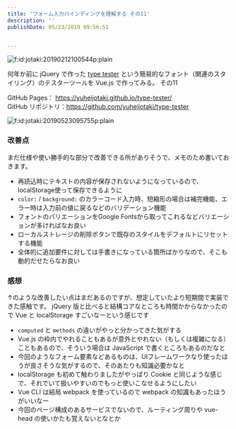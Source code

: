 ```yaml
---
title: 'フォーム入力バインディングを理解する その11'
description: ''
publishDate: 05/23/2019 09:56:51


---
```

<p><span itemscope itemtype="http://schema.org/Photograph"><img src="/images/hatena/20190212100544.png" alt="f:id:jotaki:20190212100544p:plain" title="f:id:jotaki:20190212100544p:plain" class="hatena-fotolife" itemprop="image"></span></p>

<p>何年か前に jQuery で作った <a href="https://yuheijotaki.com/demo/type_tester/1.1/">type tester</a> という簡易的なフォント（関連のスタイリング）のテスターツールを Vue.js で作ってみる。 その11</p>

<p>GitHub Pages： <a href="https://yuheijotaki.github.io/type-tester/">https://yuheijotaki.github.io/type-tester/</a><br/>
GitHub リポジトリ：<a href="https://github.com/yuheijotaki/type-tester">https://github.com/yuheijotaki/type-tester</a></p>

<p><span itemscope itemtype="http://schema.org/Photograph"><img src="/images/hatena/20190523095755.png" alt="f:id:jotaki:20190523095755p:plain" title="f:id:jotaki:20190523095755p:plain" class="hatena-fotolife" itemprop="image"></span></p>

<h3>改善点</h3>

<p>まだ仕様や使い勝手的な部分で改善できる所がありそうで、メモのため書いておきます。</p>

<ul>
<li>再読込時にテキストの内容が保存されないようになっているので、localStorage使って保存できるように</li>
<li><code>color:</code> / <code>background:</code> のカラーコード入力時、短縮形の場合は補完機能、エラー時は入力前の値に戻るなどのバリデーション機能</li>
<li>フォントのバリエーションをGoogle Fontsから取ってこれるなどバリエーションが多ければなお良い</li>
<li>ローカルストレージの削除ボタンで既存のスタイルをデフォルトにリセットする機能</li>
<li>全体的に追加要件に対しては手書きになっている箇所ばかりなので、そこも動的だせたらなお良い</li>
</ul>


<h3>感想</h3>

<p>↑のような改善したい点はまだあるのですが、想定していたより短期間で実装できた感触です。
jQuery 版と比べると結構コアなところも時間かからなかったので Vue と localStorage すごいなーという感じです</p>

<ul>
<li><code>computed</code> と <code>methods</code> の違いがやっと分かってきた気がする</li>
<li>Vue.js の枠内でやれることもあるが意外とやれない（もしくは複雑になる）こともあるので、そういう場合は JavaScript で書くところもあるのだなと</li>
<li>今回のようなフォーム要素などあるものは、UIフレームワークなり使ったほうが良さそうな気がするので、そのあたりも知識必要かなと</li>
<li>localStorage も初めて触わりましたがやっぱり Cookie と同じような感じで、それでいて扱いやすいのでもっと使いこなせるようにしたい</li>
<li>Vue CLI は結局 webpack を使っているので webpack の知識もあったほうがいいなー</li>
<li>今回のページ構成のあるサービスでないので、ルーティング周りや vue-head の使いかたも覚えないとなとか</li>
</ul>
